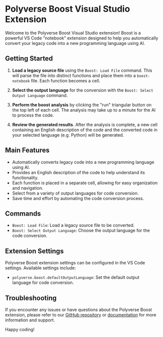 Polyverse Boost Visual Studio Extension
=======================================

Welcome to the Polyverse Boost Visual Studio extension! Boost is a powerful VS Code "notebook" extension designed to help you automatically convert your legacy code into a new programming language using AI.

Getting Started
---------------

1.  **Load a legacy source file** using the `Boost: Load File` command. This will parse the file into distinct functions and place them into a `boost-notebook` file. Each function becomes a cell.

2.  **Select the output language** for the conversion with the `Boost: Select Output Language` command.

3.  **Perform the boost analysis** by clicking the "run" triangular button on the top left of each cell. The analysis may take up to a minute for the AI to process the code.

4.  **Review the generated results**. After the analysis is complete, a new cell containing an English description of the code and the converted code in your selected language (e.g. Python) will be generated.

Main Features
-------------

-   Automatically converts legacy code into a new programming language using AI.
-   Provides an English description of the code to help understand its functionality.
-   Each function is placed in a separate cell, allowing for easy organization and navigation.
-   Select from a variety of output languages for code conversion.
-   Save time and effort by automating the code conversion process.

Commands
--------

-   `Boost: Load File`: Load a legacy source file to be converted.
-   `Boost: Select Output Language`: Choose the output language for the code conversion.

Extension Settings
------------------

Polyverse Boost extension settings can be configured in the VS Code settings. Available settings include:

-   `polyverse.boost.defaultOutputLanguage`: Set the default output language for code conversion.

Troubleshooting
---------------

If you encounter any issues or have questions about the Polyverse Boost extension, please refer to our [GitHub repository](https://github.com/polyverse/boost-extension) or [documentation](https://docs.polyverse.io/boost-extension) for more information and support.

Happy coding!
